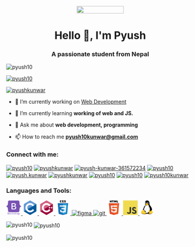 <p align="center">  
<img src="https://user-images.githubusercontent.com/79526604/167676901-4770a712-c592-44aa-a4a5-f2339d3dad82.gif" width=50% height=40%/>
</p>
<h1 align="center">Hello 👋, I'm Pyush</h1>
<h3 align="center">A passionate student from Nepal</h3>

<p align="left"> <img src="https://komarev.com/ghpvc/?username=pyush10&label=Profile%20views&color=0e75b6&style=flat" alt="pyush10" /> </p>

<p align="left"> <a href="https://github.com/ryo-ma/github-profile-trophy"><img src="https://github-profile-trophy.vercel.app/?username=pyush10" alt="pyush10" /></a> </p>

<p align="left"> <a href="https://twitter.com/pyushkunwar" target="blank"><img src="https://img.shields.io/twitter/follow/pyushkunwar?logo=twitter&style=for-the-badge" alt="pyushkunwar" /></a> </p>

- 🔭 I’m currently working on [Web Development](https://github.com/Pyush10/Web.git)

- 🌱 I’m currently learning **working of web and JS.**

- 💬 Ask me about **web development, programming**

- 📫 How to reach me **pyush10kunwar@gmail.com**

<h3 align="left">Connect with me:</h3>
<p align="left">
<a href="https://codepen.io/pyush10" target="blank"><img align="center" src="https://raw.githubusercontent.com/rahuldkjain/github-profile-readme-generator/master/src/images/icons/Social/codepen.svg" alt="pyush10" height="30" width="40" /></a>
<a href="https://twitter.com/pyushkunwar" target="blank"><img align="center" src="https://raw.githubusercontent.com/rahuldkjain/github-profile-readme-generator/master/src/images/icons/Social/twitter.svg" alt="pyushkunwar" height="30" width="40" /></a>
<a href="https://linkedin.com/in/pyush-kunwar-361572234" target="blank"><img align="center" src="https://raw.githubusercontent.com/rahuldkjain/github-profile-readme-generator/master/src/images/icons/Social/linked-in-alt.svg" alt="pyush-kunwar-361572234" height="30" width="40" /></a>
<a href="https://stackoverflow.com/users/pyush10" target="blank"><img align="center" src="https://raw.githubusercontent.com/rahuldkjain/github-profile-readme-generator/master/src/images/icons/Social/stack-overflow.svg" alt="pyush10" height="30" width="40" /></a>
<a href="https://fb.com/pyush.kunwar" target="blank"><img align="center" src="https://raw.githubusercontent.com/rahuldkjain/github-profile-readme-generator/master/src/images/icons/Social/facebook.svg" alt="pyush.kunwar" height="30" width="40" /></a>
<a href="https://instagram.com/pyushkunwar" target="blank"><img align="center" src="https://raw.githubusercontent.com/rahuldkjain/github-profile-readme-generator/master/src/images/icons/Social/instagram.svg" alt="pyushkunwar" height="30" width="40" /></a>
<a href="https://dribbble.com/pyush10" target="blank"><img align="center" src="https://raw.githubusercontent.com/rahuldkjain/github-profile-readme-generator/master/src/images/icons/Social/dribbble.svg" alt="pyush10" height="30" width="40" /></a>
<a href="https://www.codechef.com/users/pyush10" target="blank"><img align="center" src="https://cdn.jsdelivr.net/npm/simple-icons@3.1.0/icons/codechef.svg" alt="pyush10" height="30" width="40" /></a>
<a href="https://auth.geeksforgeeks.org/user/pyush10kunwar" target="blank"><img align="center" src="https://raw.githubusercontent.com/rahuldkjain/github-profile-readme-generator/master/src/images/icons/Social/geeks-for-geeks.svg" alt="pyush10kunwar" height="30" width="40" /></a>
</p>

<h3 align="left">Languages and Tools:</h3>
<p align="left"> <a href="https://getbootstrap.com" target="_blank" rel="noreferrer"> <img src="https://raw.githubusercontent.com/devicons/devicon/master/icons/bootstrap/bootstrap-plain-wordmark.svg" alt="bootstrap" width="40" height="40"/> </a> <a href="https://www.cprogramming.com/" target="_blank" rel="noreferrer"> <img src="https://raw.githubusercontent.com/devicons/devicon/master/icons/c/c-original.svg" alt="c" width="40" height="40"/> </a> <a href="https://www.w3schools.com/cpp/" target="_blank" rel="noreferrer"> <img src="https://raw.githubusercontent.com/devicons/devicon/master/icons/cplusplus/cplusplus-original.svg" alt="cplusplus" width="40" height="40"/> </a> <a href="https://www.w3schools.com/css/" target="_blank" rel="noreferrer"> <img src="https://raw.githubusercontent.com/devicons/devicon/master/icons/css3/css3-original-wordmark.svg" alt="css3" width="40" height="40"/> </a> <a href="https://www.figma.com/" target="_blank" rel="noreferrer"> <img src="https://www.vectorlogo.zone/logos/figma/figma-icon.svg" alt="figma" width="40" height="40"/> </a> <a href="https://git-scm.com/" target="_blank" rel="noreferrer"> <img src="https://www.vectorlogo.zone/logos/git-scm/git-scm-icon.svg" alt="git" width="40" height="40"/> </a> <a href="https://www.w3.org/html/" target="_blank" rel="noreferrer"> <img src="https://raw.githubusercontent.com/devicons/devicon/master/icons/html5/html5-original-wordmark.svg" alt="html5" width="40" height="40"/> </a> <a href="https://developer.mozilla.org/en-US/docs/Web/JavaScript" target="_blank" rel="noreferrer"> <img src="https://raw.githubusercontent.com/devicons/devicon/master/icons/javascript/javascript-original.svg" alt="javascript" width="40" height="40"/> </a> <a href="https://www.linux.org/" target="_blank" rel="noreferrer"> <img src="https://raw.githubusercontent.com/devicons/devicon/master/icons/linux/linux-original.svg" alt="linux" width="40" height="40"/> </a> </p>

<p><img align="left" src="https://github-readme-stats.vercel.app/api/top-langs?username=pyush10&show_icons=true&locale=en&layout=compact" alt="pyush10" /></p>

<p>&nbsp;<img align="center" src="https://github-readme-stats.vercel.app/api?username=pyush10&show_icons=true&locale=en" alt="pyush10" /></p>

<p><img align="center" src="https://github-readme-streak-stats.herokuapp.com/?user=pyush10&" alt="pyush10" /></p>

